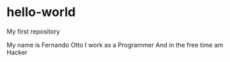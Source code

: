 # hello-world
My first repository

My name is Fernando Otto
I work as a Programmer
And in the free time am Hacker
